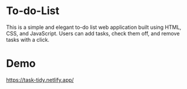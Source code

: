 # To-do-List

This is a simple and elegant to-do list web application built using HTML, CSS, and JavaScript. Users can add tasks, check them off, and remove tasks with a click.

# Demo
https://task-tidy.netlify.app/
